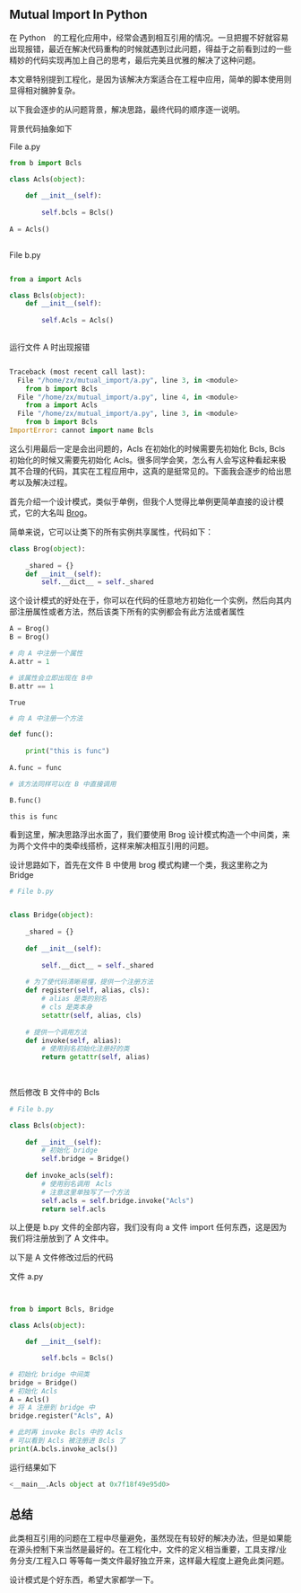 
## Mutual Import In Python

在 Python　的工程化应用中，经常会遇到相互引用的情况。一旦把握不好就容易出现报错，最近在解决代码重构的时候就遇到过此问题，得益于之前看到过的一些精妙的代码实现再加上自己的思考，最后完美且优雅的解决了这种问题。

本文章特别提到工程化，是因为该解决方案适合在工程中应用，简单的脚本使用则显得相对臃肿复杂。

以下我会逐步的从问题背景，解决思路，最终代码的顺序逐一说明。

背景代码抽象如下

File a.py

```python
from b import Bcls

class Acls(object):
    
    def __init__(self):
        
        self.bcls = Bcls()
        
A = Acls()
        
```

File b.py

```python

from a import Acls

class Bcls(object):
    def __init__(self):
    
        self.Acls = Acls()
        
```

运行文件 A 时出现报错

```python

Traceback (most recent call last):
  File "/home/zx/mutual_import/a.py", line 3, in <module>
    from b import Bcls
  File "/home/zx/mutual_import/a.py", line 4, in <module>
    from a import Acls
  File "/home/zx/mutual_import/a.py", line 3, in <module>
    from b import Bcls
ImportError: cannot import name Bcls

```

这么引用最后一定是会出问题的，Acls 在初始化的时候需要先初始化 Bcls, Bcls初始化的时候又需要先初始化 Acls。很多同学会笑，怎么有人会写这种看起来极其不合理的代码，其实在工程应用中，这真的是挺常见的。下面我会逐步的给出思考以及解决过程。

首先介绍一个设计模式，类似于单例，但我个人觉得比单例更简单直接的设计模式，它的大名叫 [Brog](https://github.com/faif/python-patterns/blob/master/creational/borg.py)。

简单来说，它可以让类下的所有实例共享属性，代码如下：


```python
class Brog(object):
    
    _shared = {}
    def __init__(self):
        self.__dict__ = self._shared
```

这个设计模式的好处在于，你可以在代码的任意地方初始化一个实例，然后向其内部注册属性或者方法，然后该类下所有的实例都会有此方法或者属性


```python
A = Brog()
B = Brog()
```


```python
# 向 A 中注册一个属性
A.attr = 1
```


```python
# 该属性会立即出现在 B中
B.attr == 1
```




    True




```python
# 向 A 中注册一个方法

def func():
    
    print("this is func")
    
A.func = func
```


```python
# 该方法同样可以在 B 中直接调用

B.func()
```

    this is func


看到这里，解决思路浮出水面了，我们要使用 Brog 设计模式构造一个中间类，来为两个文件中的类牵线搭桥，这样来解决相互引用的问题。

设计思路如下，首先在文件 B 中使用 brog 模式构建一个类，我这里称之为 Bridge


```python
# File b.py


class Bridge(object):
    
    _shared = {}
    
    def __init__(self):
        
        self.__dict__ = self._shared
        
    # 为了使代码清晰易懂，提供一个注册方法
    def register(self, alias, cls):
        # alias 是类的别名
        # cls 是类本身
        setattr(self, alias, cls)
        
    # 提供一个调用方法
    def invoke(self, alias):
        # 使用别名初始化注册好的类
        return getattr(self, alias)
        
    
```

然后修改 B 文件中的 Bcls


```python
# File b.py

class Bcls(object):
    
    def __init__(self):
        # 初始化 bridge
        self.bridge = Bridge()
        
    def invoke_acls(self):
        # 使用别名调用　Acls
        # 注意这里单独写了一个方法
        self.acls = self.bridge.invoke("Acls")
        return self.acls
```

以上便是 b.py 文件的全部内容，我们没有向 a 文件 import 任何东西，这是因为我们将注册放到了 A 文件中。

以下是 A 文件修改过后的代码

文件 a.py

```python


from b import Bcls, Bridge

class Acls(object):

    def __init__(self):

        self.bcls = Bcls()

# 初始化 bridge 中间类
bridge = Bridge()
# 初始化 Acls
A = Acls()
# 将 A 注册到 bridge 中
bridge.register("Acls", A)

# 此时再 invoke Bcls 中的 Acls
# 可以看到 Acls 被注册进 Bcls 了
print(A.bcls.invoke_acls())

```

运行结果如下

```python
<__main__.Acls object at 0x7f18f49e95d0>

```

## 总结

此类相互引用的问题在工程中尽量避免，虽然现在有较好的解决办法，但是如果能在源头控制下来当然是最好的。在工程化中，文件的定义相当重要，工具支撑/业务分支/工程入口 等等每一类文件最好独立开来，这样最大程度上避免此类问题。

设计模式是个好东西，希望大家都学一下。
